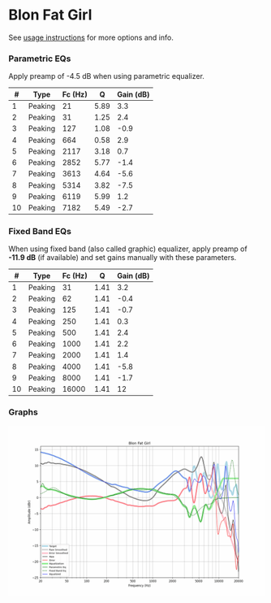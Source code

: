 # Blon Fat Girl
See [usage instructions](https://github.com/jaakkopasanen/AutoEq#usage) for more options and info.

### Parametric EQs
Apply preamp of -4.5 dB when using parametric equalizer.

|   # | Type    |   Fc (Hz) |    Q |   Gain (dB) |
|-----|---------|-----------|------|-------------|
|   1 | Peaking |        21 | 5.89 |         3.3 |
|   2 | Peaking |        31 | 1.25 |         2.4 |
|   3 | Peaking |       127 | 1.08 |        -0.9 |
|   4 | Peaking |       664 | 0.58 |         2.9 |
|   5 | Peaking |      2117 | 3.18 |         0.7 |
|   6 | Peaking |      2852 | 5.77 |        -1.4 |
|   7 | Peaking |      3613 | 4.64 |        -5.6 |
|   8 | Peaking |      5314 | 3.82 |        -7.5 |
|   9 | Peaking |      6119 | 5.99 |         1.2 |
|  10 | Peaking |      7182 | 5.49 |        -2.7 |

### Fixed Band EQs
When using fixed band (also called graphic) equalizer, apply preamp of **-11.9 dB** (if available) and set gains manually with these parameters.

|   # | Type    |   Fc (Hz) |    Q |   Gain (dB) |
|-----|---------|-----------|------|-------------|
|   1 | Peaking |        31 | 1.41 |         3.2 |
|   2 | Peaking |        62 | 1.41 |        -0.4 |
|   3 | Peaking |       125 | 1.41 |        -0.7 |
|   4 | Peaking |       250 | 1.41 |         0.3 |
|   5 | Peaking |       500 | 1.41 |         2.4 |
|   6 | Peaking |      1000 | 1.41 |         2.2 |
|   7 | Peaking |      2000 | 1.41 |         1.4 |
|   8 | Peaking |      4000 | 1.41 |        -5.8 |
|   9 | Peaking |      8000 | 1.41 |        -1.7 |
|  10 | Peaking |     16000 | 1.41 |        12   |

### Graphs
![](./Blon%20Fat%20Girl.png)
